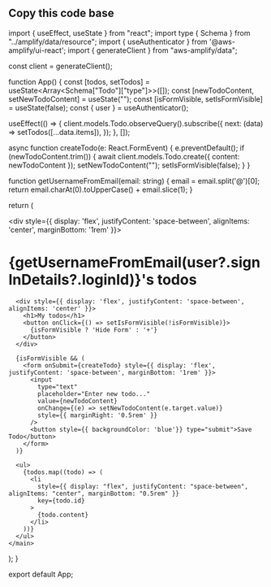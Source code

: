 ## Copy this code base


import { useEffect, useState } from "react";
import type { Schema } from "../amplify/data/resource";
import { useAuthenticator } from '@aws-amplify/ui-react';
import { generateClient } from "aws-amplify/data";

const client = generateClient<Schema>();

function App() {
  const [todos, setTodos] = useState<Array<Schema["Todo"]["type"]>>([]);
  const [newTodoContent, setNewTodoContent] = useState(""); 
  const [isFormVisible, setIsFormVisible] = useState(false); 
  const { user } = useAuthenticator();

  useEffect(() => {
    client.models.Todo.observeQuery().subscribe({
      next: (data) => setTodos([...data.items]),
    });
  }, []);

  async function createTodo(e: React.FormEvent) {
    e.preventDefault(); 
    if (newTodoContent.trim()) {
      await client.models.Todo.create({ content: newTodoContent });
      setNewTodoContent(""); 
      setIsFormVisible(false); 
    }
  }

  function getUsernameFromEmail(email: string) {
    email = email.split('@')[0];
    return email.charAt(0).toUpperCase() + email.slice(1);
  }  

  return (
    <main>
      <div style={{ display: 'flex', justifyContent: 'space-between', alignItems: 'center', marginBottom: '1rem' }}>
        <h1>{getUsernameFromEmail(user?.signInDetails?.loginId)}'s todos</h1>
      </div>

      <div style={{ display: 'flex', justifyContent: 'space-between', alignItems: 'center' }}>
        <h1>My todos</h1>
        <button onClick={() => setIsFormVisible(!isFormVisible)}>
          {isFormVisible ? 'Hide Form' : '+'} 
        </button> 
      </div>

      {isFormVisible && (
        <form onSubmit={createTodo} style={{ display: 'flex', justifyContent: 'space-between', marginBottom: '1rem' }}>
          <input 
            type="text" 
            placeholder="Enter new todo..." 
            value={newTodoContent} 
            onChange={(e) => setNewTodoContent(e.target.value)} 
            style={{ marginRight: '0.5rem' }}
          />
          <button style={{ backgroundColor: 'blue'}} type="submit">Save Todo</button>
        </form>
      )}

      <ul>
        {todos.map((todo) => (
          <li
            style={{ display: "flex", justifyContent: "space-between", alignItems: "center", marginBottom: "0.5rem" }}
            key={todo.id}
          >
            {todo.content}
          </li>
        ))}
      </ul>
    </main>
  );
}

export default App;

